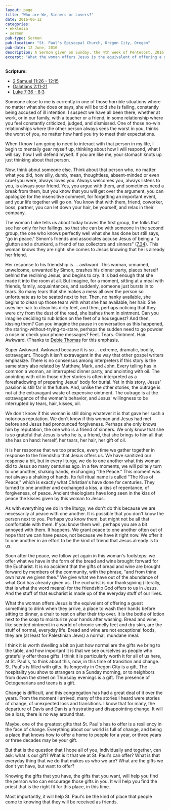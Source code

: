 ```yaml
---
layout: page
title: "Who are We, Sinners or Lovers?"
date: 2016-06-12
categories:
- ekklesia
- sermon
pub-type: Sermon
pub-location: "St. Paul's Episcopal Church, Oregon City, Oregon"
pub-date: 12 June, 2016
description: A Sermon given on Sunday, the 4th week of Pentecost, 2016
excerpt: "What the woman offers Jesus is the equivalent of offering a guest something to drink when they arrive, a place to wash their hands before sitting to dinner, a chair to rest on after their trip over. It is the bottle of lotion next to the soap to moisturize your hands after washing. Bread and wine, like scented ointment in a world of chronic smelly feet and dry skin, are the stuff of normal, everyday life. Bread and wine are not exceptional foods, they are (at least for Palestinian Jews) a normal, mundane meal."
---
```

**Scripture:**

- [2 Samuel 11:26 - 12:15](http://bible.oremus.org/?ql=338019252)
- [Galatians 2:11-21](http://bible.oremus.org/?ql=338019274)
- [Luke 7:36 - 8:3](http://bible.oremus.org/?ql=338019295)

Someone close to me is currently in one of those horrible situations where no matter what she does or says, she will be told she is failing, constantly being accused of ill intention. I suspect we have all been there, whether at work, or in our family, with a teacher or a friend, in some relationship where you feel constantly criticized, judged, and dismissed. One of those no-win relationships where the other person always sees the worst in you, thinks the worst of you, no matter how hard you try to meet their expectations.

When I know I am going to need to interact with that person in my life, I begin to mentally gear myself up, thinking about how I will respond, what I will say, how I will defend myself. If you are like me, your stomach knots up just thinking about that person.

Now, think about someone else. Think about that person who, no matter what you did, how silly, dumb, mean, thoughtless, absent-minded or even cruel you were, always loves you. Always welcomes you, always listens to you, is always your friend. Yes, you argue with them, and sometimes need a break from them, but you know that you will get over the argument, you can apologize for the insensitive comment, for forgetting an important event, and your life together will go on. You know that with them, friend, coworker, boss, partner, you can let down your hair, be yourself, and relax in their company.

The woman Luke tells us about today braves the first group, the folks that see her only for her failings, so that she can be with someone in the second group, the one who knows perfectly well what she has done but still says, "go in peace." Simon's friends and associates accuse Jesus of being a "a glutton and a drunkard, a friend of tax collectors and sinners" ([7.34](http://bible.oremus.org/?ql=338019324)). This woman knows they are right: she comes to Jesus knowing that he is already her friend.

Her response to his friendship is … awkward. This woman, unnamed, unwelcome, unwanted by Simon, crashes his dinner party, places herself behind the reclining Jesus, and begins to cry. It is bad enough that she made it into the room at all. But imagine, for a moment, sitting at a meal with friends, family, acquaintances, and suddenly, someone just bursts in to tears. So many tears that she makes a mess all over the person so unfortunate as to be seated next to her. Then, no hanky available, she begins to clean up those tears with what she has available, her hair. She uses her hair to clean his dirty feet, and then, perhaps noticing that they were dry from the dust of the road, she bathes them in ointment. Can you imagine deciding to rub lotion on the feet of a houseguest? And then, kissing them? Can you imagine the pause in conversation as this happened, the staring-without-trying-to-stare, perhaps the sudden need to go powder a nose or check your phone messages? Feet. Tears. Ointment. Hair. Awkward. (Thanks to [Debie Thomas](http://www.journeywithjesus.net/essays/1002-what-the-body-knows "What the Body Knows") for this emphasis.

Super Awkward. Awkward because it is so … extreme, dramatic, bodily, extravagant. Though it isn't extravagant in the way that other gospel writers emphasize. There is no consensus among interpreters if this story is the same story also related by Matthew, Mark, and John. Every telling has in common a woman, an interrupted dinner party, and anointing with oil. The anointing with oil in those other stories is often interpreted as a foreshadowing of preparing Jesus' body for burial. Yet in this story, Jesus' passion is still far in the future. And, unlike the other stories, the outrage is not at the extravagant waste of expensive ointment. The outrage is at the extravagance of the woman's behavior, and Jesus' willingness to be interrupted by tears, hair, kisses, oil.

We don't know if this woman is still doing whatever it is that gave her such a notorious reputation. We don't know if this woman and Jesus had met before and Jesus had pronounced forgiveness. Perhaps she only knows him by reputation, the one who is a friend of sinners. We only know that she is so grateful that Jesus is who he is, a friend, that she brings to him all that she has on hand: herself, her tears, her hair, her gift of oil.

It is her response that we too practice, every time we gather together in response to the friendship that Jesus offers us. We have sanitized our response a bit, but in every liturgy, we do to one another what this woman did to Jesus so many centuries ago. In a few moments, we will politely turn to one another, shaking hands, exchanging "the Peace." This moment was not always a shaking of hands. Its full ritual name is called "The Kiss of Peace," which is exactly what Christian's have done for centuries. They turned to one another and exchanged a kiss, a kiss of repentance, of forgiveness, of peace. Ancient theologians have long seen in the kiss of peace the kisses given by this woman to Jesus.

As with everything we do in the liturgy, we don't do this because we are necessarily at peace with one another. It is possible that you don't know the person next to you. Perhaps you know them, but might not be all that comfortable with them. If you know them well, perhaps you are a bit annoyed with them. It happens. We grant peace to one another often out of hope that we can have peace, not because we have it right now. We offer it to one another in an effort to be the kind of friend that Jesus already is to us.

Soon after the peace, we follow yet again in this woman's footsteps: we offer what we have in the form of the bread and wine brought forward for the Eucharist. It is no accident that the gifts of bread and wine are brought forward by members of the community, with the phrase, "and from thine own have we given thee." We give what we have out of the abundance of what God has already given us. The eucharist is our thanksgiving (literally, that is what the word means) for the friendship God offers to us in Jesus. And the stuff of that eucharist is made up of the everyday stuff of our lives.

What the woman offers Jesus is the equivalent of offering a guest something to drink when they arrive, a place to wash their hands before sitting to dinner, a chair to rest on after their trip over. It is the bottle of lotion next to the soap to moisturize your hands after washing. Bread and wine, like scented ointment in a world of chronic smelly feet and dry skin, are the stuff of normal, everyday life. Bread and wine are not exceptional foods, they are (at least for Palestinian Jews) a normal, mundane meal.

I think it is worth dwelling a bit on just how normal are the gifts we bring to the table, and how important it is that we see ourselves as people who gratefully offer those gifts. I think it is particularly worth it for all of us here, at St. Paul's, to think about this, now, in this time of transition and change. St. Paul's is filled with gifts. Its longevity in Oregon City is a gift. The hospitality you show to strangers on a Sunday morning, or to neighbors from down the street on Thursday evenings is a gift. The presence of Octogenarians and teens is a gift.

Change is difficult, and this congregation has had a great deal of it over the years. From the moment I arrived, many of the stories I heard were stories of change, of unexpected loss and transitions. I know that for many, the departure of Davis and Dan is a frustrating and disappointing change. It will be a loss, there is no way around that.

Maybe, one of the greatest gifts that St. Paul's has to offer is a resiliency in the face of change. Everything about our world is full of change, and being a place that knows how to offer a home to people for a year, or three years or three decades may be your gift.

But that is the question that I hope all of you, individually and together, can ask: what is our gift? What is it that we at St. Paul's can offer? What is that everyday thing that we do that makes us who we are? What are the gifts we don't yet have, but want to offer?

Knowing the gifts that you have, the gifts that you want, will help you find the person who can encourage those gifts in you. It will help you find the priest that is the right fit for this place, in this time.

Most importantly, it will help St. Paul's be the kind of place that people come to knowing that they will be received as friends.
